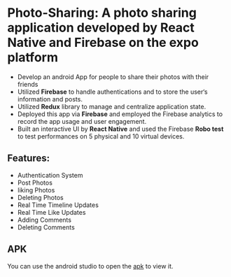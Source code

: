 # Photo-Sharing: A photo sharing application developed by React Native and Firebase on the expo platform 
 - Develop an android App for people to share their photos with their friends
 - Utilized **Firebase** to handle authentications and to store the user‘s information and posts.
 - Utilized **Redux** library to manage and centralize application state.
 - Deployed this app via **Firebase** and employed the Firebase analytics to record the app usage and user engagement.
 - Built an interactive UI by **React Native** and used the Firebase **Robo test** to test performances on 5 physical and 10 virtual devices.

## Features: 
 - Authentication System
 - Post Photos
 - liking Photos
 - Deleting Photos
 - Real Time Timeline Updates
 - Real Time Like Updates
 - Adding Comments
 - Deleting Comments

## APK
You can use the android studio to open the [apk](https://github.com/universe1991/Photo-Sharing/raw/master/exercise2-8c01fa9e282b48369ef4588d6bfd9b13-signed.apk) to view it. 
